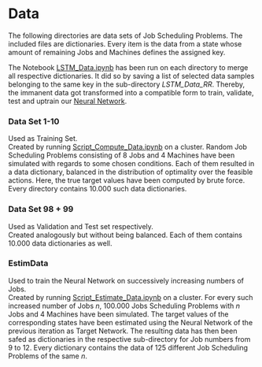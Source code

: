 # Data

The following directories are data sets of Job Scheduling Problems. The included files are dictionaries. Every item is the data from a state whose amount of remaining Jobs and Machines defines the assigned key.<br>

The Notebook [LSTM_Data.ipynb](https://github.com/Dieguinho1612/Job-Scheduling-Deep-Reinforcement-Learning/blob/main/Notebooks/LSTM_Data.ipynb) has been run on each directory to merge all respective dictionaries. It did so by saving a list of selected data samples belonging to the same key in the sub-directory <i>LSTM_Data_RR</i>. Thereby, the immanent data got transformed into a compatible form to train, validate, test and uptrain our [Neural Network](https://github.com/Dieguinho1612/Job-Scheduling-Deep-Reinforcement-Learning/blob/main/Neural_Networks/Neural_Network.h5).<br>

### Data Set 1-10

Used as Training Set.<br>
Created by running [Script_Compute_Data.ipynb](https://github.com/Dieguinho1612/Job-Scheduling-Deep-Reinforcement-Learning/blob/main/Notebooks/Script_Compute_Data.ipynb) on a cluster. Random Job Scheduling Problems consisting of 8 Jobs and 4 Machines have been simulated with regards to some chosen conditions. Each of them resulted in a data dictionary, balanced in the distribution of optimality over the feasible actions. Here, the true target values have been computed by brute force. Every directory contains 10.000 such data dictionaries.

### Data Set 98 + 99

Used as Validation and Test set respectively.<br>
Created analogously but without being balanced. Each of them contains 10.000 data dictionaries as well.

### EstimData

Used to train the Neural Network on successively increasing numbers of Jobs.<br>
Created by running [Script_Estimate_Data.ipynb](https://github.com/Dieguinho1612/Job-Scheduling-Deep-Reinforcement-Learning/blob/main/Notebooks/Script_Estimate_Data.ipynb) on a cluster. For every such increased number of Jobs <i>n</i>, 100.000 Jobs Scheduling Problems with <i>n</i> Jobs and 4 Machines have been simulated. The target values of the corresponding states have been estimated using the Neural Network of the previous iteration as Target Network. The resulting data has then been safed as dictionaries in the respective sub-directory for Job numbers from 9 to 12. Every dictionary contains the data of 125 different Job Scheduling Problems of the same <i>n</i>.
